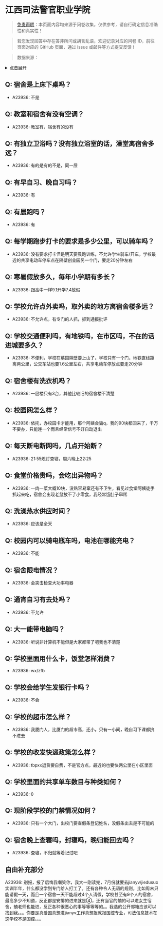 # 江西司法警官职业学院

> [免责声明](https://colleges.chat/#_3)：本页面内容均来源于问卷收集，仅供参考，请自行确定信息准确性和真实性！

> 若您发现回答中存在答非所问或胡言乱语，欢迎记录对应的问卷 ID，前往页面对应的 GitHub 页面，通过 issue 或邮件等方式提交反馈！

> 数据来源：

<details><summary>点击展开</summary>
<ul>
<li>A23936: 2729197684@qq.com (2024 年 06 月)</li>
</ul>
</details>

## Q: 宿舍是上床下桌吗？

- A23936: 不是

## Q: 教室和宿舍有没有空调？

- A23936: 教室有，宿舍有的没有

## Q: 有独立卫浴吗？没有独立浴室的话，澡堂离宿舍多远？

- A23936: 有的是有的不是，同一层

## Q: 有早自习、晚自习吗？

- A23936: 有

## Q: 有晨跑吗？

- A23936: 有

## Q: 每学期跑步打卡的要求是多少公里，可以骑车吗？

- A23936: 没有要求打卡但是明天要晨跑训练，不允许学生骑车/开车，学校最近的共享电动车停车点在隔壁创业园另一个门，要走20分钟左右

## Q: 寒暑假放多久，每年小学期有多长？

- A23936: 跟高中一样9.1开学7.4放假

## Q: 学校允许点外卖吗，取外卖的地方离宿舍楼多远？

- A23936: 不允许点，有专门的人抓，抓到通报批评

## Q: 学校交通便利吗，有地铁吗，在市区吗，不在的话进城要多久？

- A23936: 不便利，学校在墓园隔壁要上山了，学校只有一个门，地铁直线距离两公里，公交车站也要1.6公里左右，共享电动车停放点要走20分钟

## Q: 宿舍楼有洗衣机吗？

- A23936: 一层楼只有3台，其他比较旧的宿舍楼不清楚

## Q: 校园网怎么样？

- A23936: 依托，办校园卡才能用，那个阿姨会骗q，我的90块都回来了，千万不要办，只能连一个而且经常信号不好自动退出

## Q: 每天断电断网吗，几点开始断？

- A23936: 21:55熄灯查寝，周六晚上22:25

## Q: 食堂价格贵吗，会吃出异物吗？

- A23936: 一肉一菜大概10块，没熟容易窜还有不卫生，看见过食堂阿姨徒手抓起来吃，宿舍会出现老鼠放不了小零食，我经常饿肚子窜稀

## Q: 洗澡热水供应时间？

- A23936: 应该是全天

## Q: 校园内可以骑电瓶车吗，电池在哪能充电？

- A23936: 不能

## Q: 宿舍限电情况？

- A23936: 会突击检查大功率电器

## Q: 通宵自习有去处吗？

- A23936: 不允许

## Q: 大一能带电脑吗？

- A23936: 听说非计算机不能但是大家都带了吧我也不清楚

## Q: 学校里面用什么卡，饭堂怎样消费？

- A23936: wx/zfb

## Q: 学校会给学生发银行卡吗？

- A23936: 不会

## Q: 学校的超市怎么样？

- A23936: 我厦门人，比厦门的超市高，还小，只有一小间，晚自习下课都挤不进去

## Q: 学校的收发快递政策怎么样？

- A23936: tbpxx退货要自费，不是官方点，最近的也要快两公里在小区里面

## Q: 学校里面的共享单车数目与种类如何？

- A23936: 0

## Q: 现阶段学校的门禁情况如何？

- A23936: 只有一个大门，出校门要查假条登记姓名，没假条出去是不可能的

## Q: 宿舍晚上查寝吗，封寝吗，晚归能回去吗？

- A23936: 查寝，不归就等着记过吧

## 自由补充部分

A23936: 别报，报了后悔我嘲笑你，我大一刚读完，7月份就要去jianyv/jiedusuo实训半年，什么都没学到专门给人打工了，还有各种令人无语的规则，比如周末只能请假一天，而且一个宿舍一天不能超过4个人请假，学校甚至有9个人的宿舍，最高多少不知道，反正都是安排的进来就是④，还有当官的蝻的可以进女生宿舍，蝻老师也能进，反正各种很恶心的事等等等等的。。我选的公开邮箱应该可以找到我。。。你要是真爱国真想进jianyv工作真想报就报国控专业，司法信息技术在这学校不是国控。。。